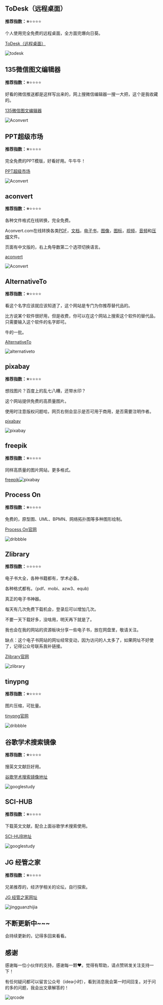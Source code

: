 
## ToDesk（远程桌面）

**推荐指数：⭐️**⭐️⭐️⭐️⭐️

个人使用完全免费的远程桌面，全方面完爆向日葵。

[ToDesk（远程桌面）](https://www.todesk.com/)

![todesk](https://cdn.jsdelivr.net/gh/CoderSJX/nullpointer-images/images/todesk.png)



## 135微信图文编辑器

**推荐指数：⭐️**⭐️⭐️⭐️⭐️

好看的微信推送都是这样写出来的，网上搜微信编辑器一搜一大把，这个是我收藏的。

[135微信图文编辑器](https://www.135editor.com/)

![Aconvert](https://cdn.jsdelivr.net/gh/CoderSJX/nullpointer-images/images/we-edit.png)



## PPT超级市场

**推荐指数：⭐️**⭐️⭐️⭐️⭐️

完全免费的PPT模版，好看好用。牛牛牛！

[PPT超级市场](https://www.pptsupermarket.com/)

![Aconvert](https://cdn.jsdelivr.net/gh/CoderSJX/nullpointer-images/images/super-ppt.png)



## aconvert

**推荐指数：⭐️**⭐️⭐️⭐️⭐️

各种文件格式在线转换，完全免费。

Aconvert.com在线转换各类[PDF](https://www.aconvert.com/cn/pdf/)，[文档](https://www.aconvert.com/cn/document/)，[电子书](https://www.aconvert.com/cn/ebook/)，[图像](https://www.aconvert.com/cn/image/)，[图标](https://www.aconvert.com/cn/icon/)，[视频](https://www.aconvert.com/cn/video/)，[音频](https://www.aconvert.com/cn/audio/)和[压缩](https://www.aconvert.com/cn/archive/)文件。

页面有中文版的，右上角导数第二个选项切换语言。

[aconvert](https://www.aconvert.com/cn/)

![Aconvert](https://cdn.jsdelivr.net/gh/CoderSJX/nullpointer-images/images/aconvert.png)



## AlternativeTo

**推荐指数：⭐️**⭐️⭐️⭐️⭐️

看这个名字应该就应该知道了，这个网站是专门为你推荐替代品的。

比方说某个软件很好用，但是收费，你可以在这个网站上搜索这个软件的替代品，只需要输入这个软件的名字即可。

牛的一批。

[AlternativeTo](https://alternativeto.net/)

![alternativeto](https://cdn.jsdelivr.net/gh/CoderSJX/nullpointer-images/images/alternativeto.png)



## pixabay

**推荐指数：⭐️**⭐️⭐️⭐️⭐️

想找图片？百度上的乱七八糟，还带水印？

这个网站提供免费的高质量图片。

使用时注意版权问题哈，网页右侧会显示是否可用于商用，是否需要注明作者。

[pixabay](https://pixabay.com/)

![pixabay](https://cdn.jsdelivr.net/gh/CoderSJX/nullpointer-images/images/pixabay.png)



## freepik

**推荐指数：⭐️**⭐️⭐️⭐️⭐️

同样高质量的图片网站，更多格式。

[freepik](https://www.freepik.com/)![pixabay](https://cdn.jsdelivr.net/gh/CoderSJX/nullpointer-images/images/freepik.png)



## Process On

**推荐指数：⭐️**⭐️⭐️⭐️⭐️

免费的，原型图、UML、BPMN、网络拓扑图等多种图形绘制。

[Process On官网](https://www.processon.com/)

![dribbble](https://cdn.jsdelivr.net/gh/CoderSJX/nullpointer-images/images/processon.png)



## Zlibrary

**推荐指数：**⭐️⭐️⭐️⭐️⭐️

电子书大全，各种书籍都有，学术必备。

各种格式都有。（pdf、mobi、azw3、equb)

真正的电子书神器。

每天有几次免费下载机会，登录后可以增加几次。

不要一天下载好多，没啥用，明天再下就是了。

我也会在我的网站的资源板块分享一些电子书，放在网盘里，敬请关注。

缺点：这个电子书网站的网址经常变动，因为访问的人太多了，如果网址不好使了，记得公众号联系我补链接。

[Zlibrary官网](https://zh.usa1lib.org/)

![zlibrary](https://cdn.jsdelivr.net/gh/CoderSJX/nullpointer-images/images/zlibrary.png)



## tinypng

**推荐指数：⭐️**⭐️⭐️⭐️⭐️

图片压缩，可批量。

[tinypng官网](https://tinypng.com/)

![dribbble](https://cdn.jsdelivr.net/gh/CoderSJX/nullpointer-images/images/tinypng.png)





## 谷歌学术搜索镜像

**推荐指数：⭐️**⭐️⭐️⭐️⭐️

搜英文文献巨好用。

[谷歌学术搜索镜像地址](http://scholar.scqylaw.com/)

![googlestudy](https://cdn.jsdelivr.net/gh/CoderSJX/nullpointer-images/images/googlestudy.png)



## SCI-HUB

**推荐指数：⭐️**⭐️⭐️⭐️⭐️

下载英文文献，配合上面谷歌学术搜索使用。

[SCI-HUB地址](https://sci-hub.yncjkj.com/)

![googlestudy](https://cdn.jsdelivr.net/gh/CoderSJX/nullpointer-images/images/SCIHUB.png)







## JG 经管之家

**推荐指数：⭐️**⭐️⭐️⭐️⭐️

兄弟推荐的，经济学相关的论坛，自行探索。

[JG 经管之家网址](https://bbs.pinggu.org/)

![jingguanzhijia](https://cdn.jsdelivr.net/gh/CoderSJX/nullpointer-images/images/jingguanzhijia.png)





## 不断更新中~~~

会持续更新的，记得多回来看看。



## 感谢

感谢每一位小伙伴的支持，感谢每一颗❤️。觉得有帮助，请点赞转发关注支持一下！

有任何疑问都可以留言公众号（idea小时），看到消息我会第一时间回复。对于问的多的问题，我会出文章解答的！

![qrcode](https://cdn.jsdelivr.net/gh/CoderSJX/nullpointer-images/images/qrcode.png)



